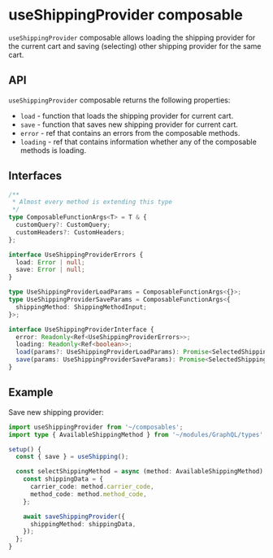 # useShippingProvider composable

`useShippingProvider` composable allows loading the shipping provider for the current cart and saving (selecting) other shipping provider for the same cart.

## API
`useShippingProvider` composable returns the following properties:

- `load` - function that loads the shipping provider for current cart.
- `save` - function that saves new shipping provider for current cart.
- `error` - ref that contains an errors from the composable methods.
- `loading` - ref that contains information whether any of the composable methods is loading.

## Interfaces

```ts
/**
 * Almost every method is extending this type
 */
type ComposableFunctionArgs<T> = T & {
  customQuery?: CustomQuery;
  customHeaders?: CustomHeaders;
};

interface UseShippingProviderErrors {
  load: Error | null;
  save: Error | null;
}

type UseShippingProviderLoadParams = ComposableFunctionArgs<{}>;
type UseShippingProviderSaveParams = ComposableFunctionArgs<{
  shippingMethod: ShippingMethodInput;
}>;

interface UseShippingProviderInterface {
  error: Readonly<Ref<UseShippingProviderErrors>>;
  loading: Readonly<Ref<boolean>>;
  load(params?: UseShippingProviderLoadParams): Promise<SelectedShippingMethod | null>;
  save(params: UseShippingProviderSaveParams): Promise<SelectedShippingMethod | null>;
}
```

## Example

Save new shipping provider:

```ts
import useShippingProvider from '~/composables';
import type { AvailableShippingMethod } from '~/modules/GraphQL/types';

setup() {
  const { save } = useShipping();

  const selectShippingMethod = async (method: AvailableShippingMethod) => {
    const shippingData = {
      carrier_code: method.carrier_code,
      method_code: method.method_code,
    };

    await saveShippingProvider({
      shippingMethod: shippingData,
    });
  };
}
```
